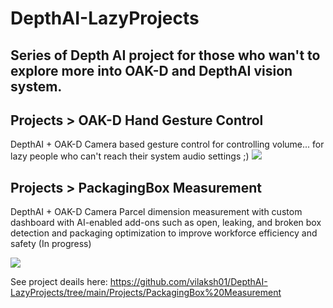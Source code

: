 # DepthAI-LazyProjects

## Series of Depth AI project for those who wan't to explore more into OAK-D and DepthAI vision system.

## Projects > OAK-D Hand Gesture Control

DepthAI + OAK-D Camera based gesture control for controlling volume... for lazy people who can't reach their system audio settings ;)
<img src="https://github.com/vilaksh01/DepthAI-LazyProjects/blob/main/Projects/OAK-D%20Hand%20Gesture%20Control/images/Screenshot%20from%202021-04-23%2021-31-36.png">

## Projects > PackagingBox Measurement
DepthAI + OAK-D Camera Parcel dimension measurement with custom dashboard with AI-enabled add-ons such as open, leaking, and broken box detection and packaging optimization to improve workforce efficiency and safety (In progress)

<img src="https://github.com/vilaksh01/DepthAI-LazyProjects/blob/main/Projects/PackagingBox%20Measurement/Images/calibBig.gif">

See project deails here: https://github.com/vilaksh01/DepthAI-LazyProjects/tree/main/Projects/PackagingBox%20Measurement

